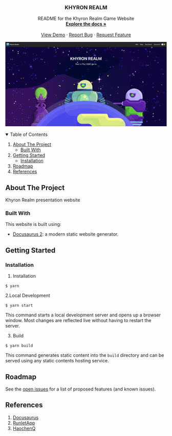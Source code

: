 <!-- PROJECT LOGO -->
<br />
<p align="center">
  <a href="https://github.com/khyron-realm/khyron-realm-website">
  </a>

  <h3 align="center">KHYRON REALM</h3>

  <p align="center">
    README for the Khyron Realm Game Website
    <br />
    <a href="https://github.com/khyron-realm/khyron-realm-website"><strong>Explore the docs »</strong></a>
    <br />
    <br />
    <a href="https://khyron-realm.com">View Demo</a>
    ·
    <a href="https://github.com/khyron-realm/khyron-realm-website/issues">Report Bug</a>
    ·
    <a href="https://github.com/khyron-realm/khyron-realm-website/issues">Request Feature</a>
  </p>
</p>

![image](screenshot.png)

<!-- TABLE OF CONTENTS -->
<details open="open">
  <summary>Table of Contents</summary>
  <ol>
    <li>
      <a href="#about-the-project">About The Project</a>
      <ul>
        <li><a href="#built-with">Built With</a></li>
      </ul>
    </li>
    <li>
      <a href="#getting-started">Getting Started</a>
      <ul>
        <li><a href="#installation">Installation</a></li>
      </ul>
    </li>
    <li><a href="#roadmap">Roadmap</a></li>
    <li><a href="#references">References</a></li>
  </ol>
</details>



<!-- ABOUT THE PROJECT -->
## About The Project

Khyron Realm presentation website

### Built With

This website is built using:

* [Docusaurus 2](https://docusaurus.io/): a modern static website generator.

<!-- GETTING STARTED -->
## Getting Started

### Installation

1. Installation
```
$ yarn
```
2.Local Development
```
$ yarn start
```
This command starts a local development server and opens up a browser window. Most changes are reflected live without having to restart the server.

3. Build
```
$ yarn build
```
This command generates static content into the `build` directory and can be served using any static contents hosting service.

<!-- ROADMAP -->
## Roadmap

See the [open issues](https://github.com/khyron-realm/khyron-realm-website/issues) for a list of proposed features (and known issues).


<!-- REFERENCES -->
## References

1. [Docusaurus](https://github.com/facebook/docusaurus)
1. [RunletApp](https://github.com/runletapp/website)
1. [HaochenQ](https://github.com/HaochenQ/Haochen-Blog)
